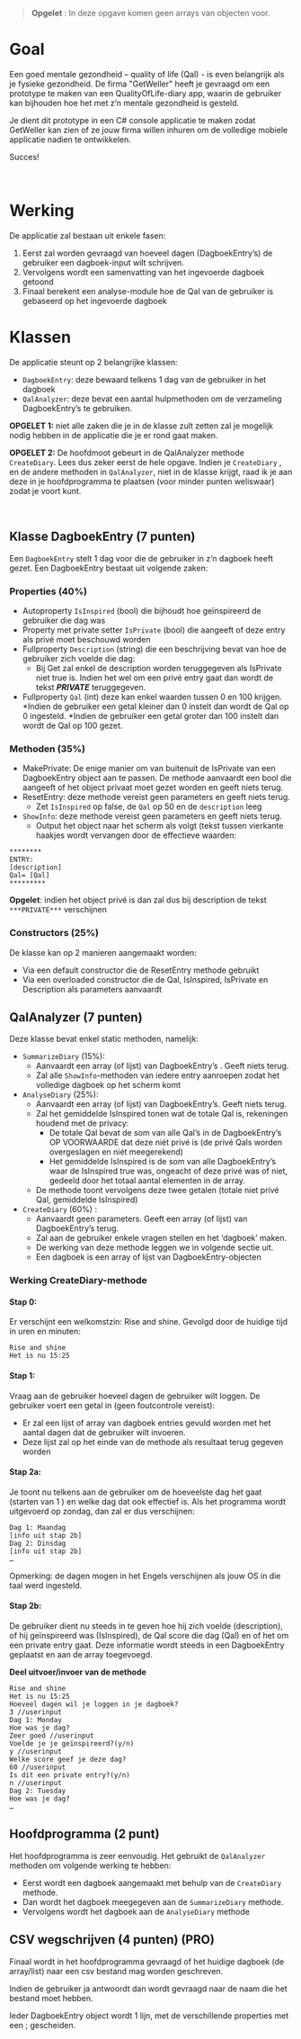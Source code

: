 > **Opgelet** : In deze opgave komen geen arrays van objecten voor. 

# Goal

Een goed mentale gezondheid – quality of life (Qal) - is even belangrijk als je fysieke gezondheid.
De firma "GetWeller" heeft je gevraagd om een prototype te maken van een QualityOfLife-diary app, waarin de gebruiker kan bijhouden hoe het met z’n mentale gezondheid is gesteld.

Je dient dit prototype in een C# console applicatie te maken zodat GetWeller kan zien of ze jouw firma willen inhuren om de volledige mobiele applicatie nadien te ontwikkelen.

Succes!

 
# Werking
De applicatie zal bestaan uit enkele fasen:

1. Eerst zal worden gevraagd van hoeveel dagen (DagboekEntry’s) de gebruiker een dagboek-input wilt schrijven.
2. Vervolgens wordt een samenvatting van het ingevoerde dagboek getoond
3. Finaal berekent een analyse-module hoe de Qal van de gebruiker is gebaseerd op het ingevoerde dagboek

# Klassen
De applicatie steunt op 2 belangrijke klassen:

* ``DagboekEntry``: deze bewaard telkens 1 dag van de gebruiker in het dagboek
* ``QalAnalyzer``: deze bevat een aantal hulpmethoden om de verzameling DagboekEntry’s te gebruiken.

**OPGELET 1:** niet alle zaken die je in de klasse zult zetten zal je mogelijk nodig hebben in de applicatie die je er rond gaat maken.

**OPGELET 2:** De hoofdmoot gebeurt in de QalAnalyzer methode ``CreateDiary``. Lees dus zeker eerst de hele opgave.  Indien je ``CreateDiary`` , en de andere methoden in ``QalAnalyzer``, niet in de klasse krijgt, raad ik je aan deze in je hoofdprogramma te plaatsen (voor minder punten weliswaar) zodat je voort kunt.

 
 
## Klasse DagboekEntry  (7 punten)

Een ``DagboekEntry`` stelt 1 dag voor die de gebruiker in z’n dagboek heeft gezet. Een DagboekEntry bestaat uit volgende zaken:

### Properties (40%)

* Autoproperty ``IsInspired`` (bool) die bijhoudt hoe geïnspireerd de gebruiker die dag was
* Property met private setter ``IsPrivate`` (bool) die aangeeft of deze entry als privé moet beschouwd worden
* Fullproperty ``Description`` (string) die een beschrijving bevat van hoe de gebruiker zich voelde die dag:
   * Bij Get zal enkel de description worden teruggegeven als IsPrivate niet true is. Indien het wel om een privé entry gaat dan wordt de tekst ***PRIVATE*** teruggegeven.
* Fullproperty ``Qal`` (int) deze kan enkel waarden tussen 0 en 100 krijgen. 
  *Indien de gebruiker een getal kleiner dan 0 instelt dan wordt de Qal op 0 ingesteld.
  *Indien de gebruiker een getal groter dan 100 instelt dan wordt de Qal op 100 gezet.

### Methoden (35%)

* MakePrivate: De enige manier om van buitenuit de IsPrivate van een DagboekEntry object aan te passen. De methode aanvaardt een bool die aangeeft of het object privaat moet gezet worden en geeft niets terug.
* ResetEntry: deze methode vereist geen parameters en geeft niets terug.
  * Zet ``IsInspired`` op false, de ``Qal`` op 50 en de ``description`` leeg
* ``ShowInfo``: deze methode vereist geen parameters en geeft niets terug.
  * Output het object naar het scherm als volgt (tekst tussen vierkante haakjes wordt vervangen door de effectieve waarden:


```text
********
ENTRY:
[description]
Qal= [Qal]
*********
```

 **Opgelet**: indien het object privé is dan zal dus bij description de tekst ``***PRIVATE***`` verschijnen

### Constructors (25%)

De klasse kan op 2 manieren aangemaakt worden:

* Via een default constructor die de ResetEntry methode gebruikt 
* Via een overloaded constructor die de Qal, IsInspired, IsPrivate en Description als parameters aanvaardt


## QalAnalyzer (7 punten)

Deze klasse bevat enkel static methoden, namelijk:

* ``SummarizeDiary`` (15%): 
  * Aanvaardt een array (of lijst) van DagboekEntry’s . Geeft niets terug.
  * Zal alle ``ShowInfo``-methoden van iedere entry aanroepen zodat het volledige dagboek op het scherm komt
* ``AnalyseDiary`` (25%):
  * Aanvaardt een array (of lijst) van DagboekEntry’s. Geeft niets terug. 
  * Zal het gemiddelde IsInspired tonen wat de totale Qal is, rekeningen houdend met de privacy:
    * De totale Qal bevat de som van alle Qal’s in de DagboekEntry’s OP VOORWAARDE dat deze niét privé is (de privé Qals worden overgeslagen en niét meegerekend)
    * Het gemiddelde  IsInspired is de som van alle DagboekEntry’s waar de IsInspired true was, ongeacht of deze privé was of niet, gedeeld door het totaal aantal elementen in de array.
  * De methode toont vervolgens deze twee getalen (totale niet privé Qal, gemiddelde IsInspired)
* ``CreateDiary`` (60%) :
  * Aanvaardt geen parameters. Geeft een array (of lijst) van DagboekEntry’s terug.
  * Zal aan de gebruiker enkele vragen stellen en het ‘dagboek’ maken.
  * De werking van deze methode leggen we in volgende sectie uit.
  * Een dagboek is een array of lijst van DagboekEntry-objecten

### Werking CreateDiary-methode

#### Stap 0:

Er verschijnt een welkomstzin: Rise and shine. Gevolgd door de huidige tijd in uren en minuten:


```text
Rise and shine
Het is nu 15:25
```

#### Stap 1:

Vraag aan de gebruiker hoeveel dagen de gebruiker wilt loggen. De gebruiker voert een getal in (geen foutcontrole vereist):

* Er zal een lijst of array van dagboek entries gevuld worden met het aantal dagen dat de gebruiker wilt invoeren.
* Deze lijst zal op het einde van de methode als resultaat terug gegeven worden

#### Stap 2a:

Je toont nu telkens aan de gebruiker om de hoeveelste dag het gaat (starten van 1 ) en welke dag dat ook effectief is. Als het programma wordt uitgevoerd op zondag, dan zal er dus verschijnen:


```text
Dag 1: Maandag
[info uit stap 2b]
Dag 2: Dinsdag
[info uit stap 2b]
…
```

Opmerking: de dagen mogen in het Engels verschijnen als jouw OS in die taal werd ingesteld.

#### Stap 2b:

De gebruiker dient nu steeds in te geven hoe hij zich voelde (description), of hij geïnspireerd was (IsInspired), de Qal score die dag (Qal) en of het om een private entry gaat.
Deze informatie wordt steeds in een DagboekEntry geplaatst en aan de array toegevoegd.

**Deel uitvoer/invoer van de methode**


```text
Rise and shine
Het is nu 15:25
Hoeveel dagen wil je loggen in je dagboek?
3 //userinput
Dag 1: Monday
Hoe was je dag?
Zeer goed //userinput
Voelde je je geïnspireerd?(y/n)
y //userinput
Welke score geef je deze dag?
60 //userinput
Is dit een private entry?(y/n)
n //userinput
Dag 2: Tuesday
Hoe was je dag?
…
```

## Hoofdprogramma (2 punt)

Het hoofdprogramma is zeer eenvoudig. Het gebruikt de ``QalAnalyzer`` methoden om volgende werking te hebben:

* Eerst wordt een dagboek aangemaakt met behulp van de ``CreateDiary`` methode.
* Dan wordt het dagboek meegegeven aan de ``SummarizeDiary`` methode.
* Vervolgens wordt het dagboek aan de ``AnalyseDiary`` methode

## CSV wegschrijven (4 punten) (PRO)

Finaal wordt in het hoofdprogramma gevraagd of het huidige dagboek (de array/list) naar een csv bestand mag worden geschreven.

Indien de gebruiker ja antwoordt dan wordt gevraagd naar de naam die het bestand moet hebben.

Ieder DagboekEntry object wordt 1 lijn, met de verschillende properties met een ; gescheiden.
